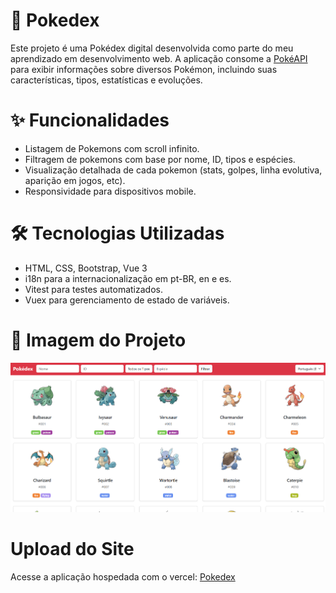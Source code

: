 # 📌 Pokedex

Este projeto é uma Pokédex digital desenvolvida como parte do meu aprendizado em desenvolvimento web. A aplicação consome a <a href="https://pokeapi.co/#google_vignette">PokéAPI</a> para exibir informações sobre diversos Pokémon, incluindo suas características, tipos, estatísticas e evoluções.

# ✨ Funcionalidades
- Listagem de Pokemons com scroll infinito.
- Filtragem de pokemons com base por nome, ID, tipos e espécies.
- Visualização detalhada de cada pokemon (stats, golpes, linha evolutiva, aparição em jogos, etc).
- Responsividade para dispositivos mobile.

# 🛠 Tecnologias Utilizadas
- HTML, CSS, Bootstrap, Vue 3
- i18n para a internacionalização em pt-BR, en e es.
- Vitest para testes automatizados.
- Vuex para gerenciamento de estado de variáveis.

# 📸 Imagem do Projeto
![PÁGINA HOME](./src/assets/HOME.png)

# Upload do Site
Acesse a aplicação hospedada com o vercel: <a href="https://maino-challenge-pokedex.vercel.app/">Pokedex</a>
